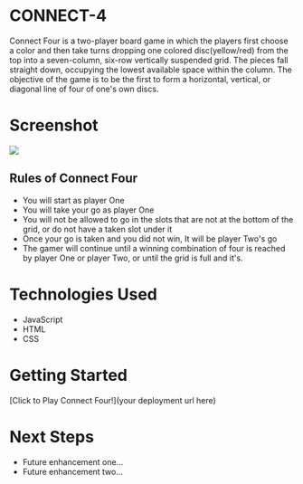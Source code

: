 # CONNECT-4
Connect Four is a two-player board game in which the players first choose a color and then take turns dropping one colored disc(yellow/red) from the top into a seven-column, six-row vertically suspended grid. The pieces fall straight down, occupying the lowest available space within the column. The objective of the game is to be the first to form a horizontal, vertical, or diagonal line of four of one's own discs.



# Screenshot

<img src="https://i.imgur.com/JqLevWQ.png">

## Rules of Connect Four
* You will start as player One
* You will take your go as player One
* You will not be allowed to go in the slots that are not at the bottom of the grid, or do not have a taken slot under it
* Once your go is taken and you did not win, It will be player Two's go
* The gamer will continue until a winning combination of four is reached by player One or player Two, or until the grid is full and it's.


# Technologies Used

- JavaScript
- HTML
- CSS

# Getting Started

[Click to Play Connect Four!](your deployment url here)

# Next Steps

- Future enhancement one...
- Future enhancement two... 